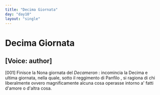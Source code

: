 ```yaml
---
title: "Decima Giornata"
day: "day10"
layout: "single"
---
```

<div id="day10" ruler="panfilo" type="Day">
 <h1>
  Decima Giornata
 </h1>
 <p>
  <h2>
   [Voice: author]
  </h2>
 </p>
 <argument>
  <p>
   <a name="p10990001">
    [001]
   </a>
   Finisce la Nona giornata del
   <i>
    Decameron
   </i>
   : incomincia la Decima e ultima giornata, nella quale, sotto il reggimento di
   <name persref="panfilo" type="person">
    Panfilo
   </name>
   , si ragiona di chi liberalmente ovvero magnificamente alcuna cosa operasse intorno a' fatti d'amore o d'altra cosa.
  </p>
 </argument>
</div>